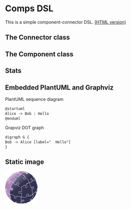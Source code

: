 # Comps DSL
This is a simple component-connector DSL. <a href="javascript:showView(['Model','Readme (HTML)'])">(HTML version)</a>

## The Connector class

<picto-view path="Model, Classes, Connector"/>

## The Component class

<picto-view path="Model, Classes, Component"/>

## Stats

<picto-view path="Model, Stats" style="width:100%;border:0px;height:400px"/>

## Embedded PlantUML and Graphviz

PlantUML sequence diagram

```render-plantuml
@startuml
Alice -> Bob : Hello
@enduml
```

Grapviz DOT graph

```render-graphviz-dot
digraph G {
Bob -> Alice [label="  Hello"]
}
```

## Static image

![Epsilon logo](epsilon.png)